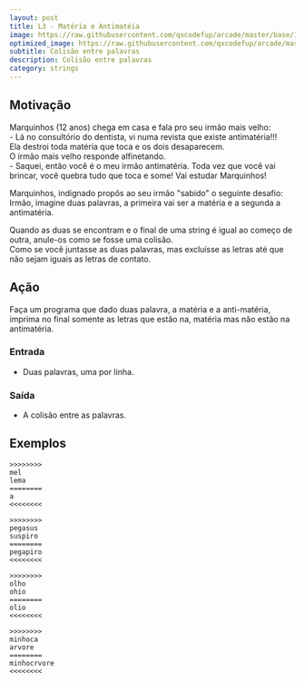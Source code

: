```yaml
---
layout: post
title: L3 - Matéria e Antimatéia
image: https://raw.githubusercontent.com/qxcodefup/arcade/master/base/119/__capa.jpg
optimized_image: https://raw.githubusercontent.com/qxcodefup/arcade/master/base/.thumb/119/Readme.jpg
subtitle: Colisão entre palavras
description: Colisão entre palavras
category: strings
---
```

<!-- DON'T EDIT THIS FILE, GENERATED BY SCRIPT -->
<!-- DON'T EDIT THIS FILE, GENERATED BY SCRIPT -->
<!-- DON'T EDIT THIS FILE, GENERATED BY SCRIPT -->
<!-- DON'T EDIT THIS FILE, GENERATED BY SCRIPT -->
<!-- DON'T EDIT THIS FILE, GENERATED BY SCRIPT -->



## Motivação

Marquinhos (12 anos) chega em casa e fala pro seu irmão mais velho:  
\- Lá no consultório do dentista, vi numa revista que existe antimatéria!!!  
Ela destroi toda matéria que toca e os dois desaparecem.  
O irmão mais velho responde alfinetando.  
\- Saquei, então você é o meu irmão antimatéria. Toda vez que você vai brincar, você quebra tudo que toca e some! Vai estudar Marquinhos!  

Marquinhos, indignado propôs ao seu irmão "sabido" o seguinte desafio:  
Irmão, imagine duas palavras, a primeira vai ser a matéria e a segunda a antimatéria.

Quando as duas se encontram e o final de uma string é igual ao começo de outra, anule-os como se fosse uma colisão.  
Como se você juntasse as duas palavras, mas excluísse as letras até que não sejam iguais as letras de contato.  

## Ação

Faça um programa que dado duas palavra, a matéria e a anti-matéria, imprima no final somente as letras que estão na, matéria mas não estão na antimatéria.

### Entrada

- Duas palavras, uma por linha.

### Saída

- A colisão entre as palavras.  

## Exemplos

```
>>>>>>>>  
mel
lema
========
a
<<<<<<<<

>>>>>>>>  
pegasus
suspiro
========
pegapiro
<<<<<<<<

>>>>>>>>  
olho
ohio
========  
olio
<<<<<<<<

>>>>>>>>
minhoca
arvore
========
minhocrvore
<<<<<<<<
```

#
